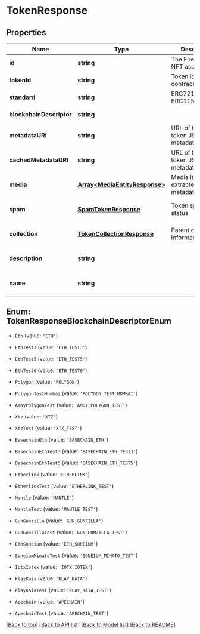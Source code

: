# TokenResponse

## Properties

|Name | Type | Description | Notes|
|------------ | ------------- | ------------- | -------------|
|**id** | **string** | The Fireblocks NFT asset id | [default to undefined]|
|**tokenId** | **string** | Token id within the contract/collection | [default to undefined]|
|**standard** | **string** | ERC721 / ERC1155 | [default to undefined]|
|**blockchainDescriptor** | **string** |  | [default to undefined]|
|**metadataURI** | **string** | URL of the original token JSON metadata | [optional] [default to undefined]|
|**cachedMetadataURI** | **string** | URL of the cached token JSON metadata | [optional] [default to undefined]|
|**media** | [**Array&lt;MediaEntityResponse&gt;**](MediaEntityResponse.md) | Media items extracted from metadata JSON | [optional] [default to undefined]|
|**spam** | [**SpamTokenResponse**](SpamTokenResponse.md) | Token spam status | [optional] [default to undefined]|
|**collection** | [**TokenCollectionResponse**](TokenCollectionResponse.md) | Parent collection information | [optional] [default to undefined]|
|**description** | **string** |  | [optional] [default to undefined]|
|**name** | **string** |  | [optional] [default to undefined]|


## Enum: TokenResponseBlockchainDescriptorEnum


* `Eth` (value: `'ETH'`)

* `EthTest3` (value: `'ETH_TEST3'`)

* `EthTest5` (value: `'ETH_TEST5'`)

* `EthTest6` (value: `'ETH_TEST6'`)

* `Polygon` (value: `'POLYGON'`)

* `PolygonTestMumbai` (value: `'POLYGON_TEST_MUMBAI'`)

* `AmoyPolygonTest` (value: `'AMOY_POLYGON_TEST'`)

* `Xtz` (value: `'XTZ'`)

* `XtzTest` (value: `'XTZ_TEST'`)

* `BasechainEth` (value: `'BASECHAIN_ETH'`)

* `BasechainEthTest3` (value: `'BASECHAIN_ETH_TEST3'`)

* `BasechainEthTest5` (value: `'BASECHAIN_ETH_TEST5'`)

* `Etherlink` (value: `'ETHERLINK'`)

* `EtherlinkTest` (value: `'ETHERLINK_TEST'`)

* `Mantle` (value: `'MANTLE'`)

* `MantleTest` (value: `'MANTLE_TEST'`)

* `GunGunzilla` (value: `'GUN_GUNZILLA'`)

* `GunGunzillaTest` (value: `'GUN_GUNZILLA_TEST'`)

* `EthSoneium` (value: `'ETH_SONEIUM'`)

* `SoneiumMinatoTest` (value: `'SONEIUM_MINATO_TEST'`)

* `IotxIotex` (value: `'IOTX_IOTEX'`)

* `KlayKaia` (value: `'KLAY_KAIA'`)

* `KlayKaiaTest` (value: `'KLAY_KAIA_TEST'`)

* `Apechain` (value: `'APECHAIN'`)

* `ApechainTest` (value: `'APECHAIN_TEST'`)





[[Back to top]](#) [[Back to API list]](../../README.md#documentation-for-api-endpoints) [[Back to Model list]](../../README.md#documentation-for-models) [[Back to README]](../../README.md)
